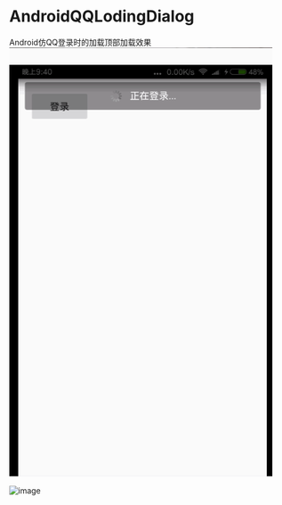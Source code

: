 # AndroidQQLodingDialog
Android仿QQ登录时的加载顶部加载效果
![](https://github.com/SomnusWu/AndroidQQLodingDialog/blob/master/a.gif)

![image](https://github.com/SomnusWu/AndroidQQLodingDialog/blob/master/AndroidQQLoadingDemo/vim-screenshot.jpg)




